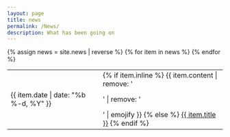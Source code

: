 ```yaml
---
layout: page
title: news
permalink: /News/
description: What has been going on
---
```

<div>
    <table>
    {% assign news = site.news | reverse %}
    {% for item in news %}
      <tr>
        <td class="date">{{ item.date | date: "%b %-d, %Y" }}</td>
        <td class="announcement">
          {% if item.inline %}
            {{ item.content | remove: '<p>' | remove: '</p>' | emojify }}
          {% else %}
            <a class="news-title" href="{{ item.url | prepend: site.baseurl }}">{{ item.title }}</a>
          {% endif %}
        </td>
      </tr>
    {% endfor %}
    </table>
</div>
